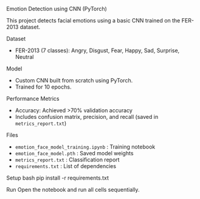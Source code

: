  Emotion Detection using CNN (PyTorch)

This project detects facial emotions using a basic CNN trained on the FER-2013 dataset.

 Dataset
- FER-2013 (7 classes): Angry, Disgust, Fear, Happy, Sad, Surprise, Neutral

 Model
- Custom CNN built from scratch using PyTorch.
- Trained for 10 epochs.

 Performance Metrics
- Accuracy: Achieved >70% validation accuracy
- Includes confusion matrix, precision, and recall (saved in `metrics_report.txt`)

 Files
- `emotion_face_model_training.ipynb` : Training notebook
- `emotion_face_model.pth` : Saved model weights
- `metrics_report.txt` : Classification report
- `requirements.txt` : List of dependencies

 Setup
 bash
pip install -r requirements.txt

 Run
Open the notebook and run all cells sequentially.

